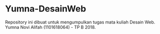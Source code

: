 # Yumna-DesainWeb
Repository ini dibuat untuk mengumpulkan tugas mata kuliah Desain Web. Yumna Novi Alifah (1101618064) - TP B 2018.

